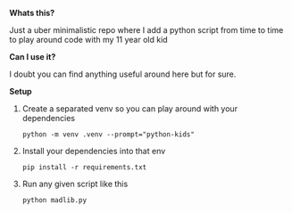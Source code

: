 **Whats this?**

Just a uber minimalistic repo where I add a python script from time to time to play around code with my 11 year old kid

**Can I use it?**

I doubt you can find anything useful around here but for sure.

**Setup**

 1. Create a separated venv so you can play around with your dependencies

    `python -m venv .venv --prompt="python-kids"`

 2. Install your dependencies into that env

    `pip install -r requirements.txt`

 3. Run any given script like this

    `python madlib.py`